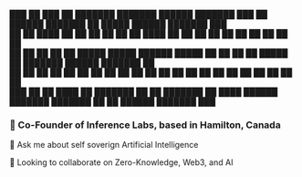 
███     ██ ███    ██ ███████ ███████ ██████  ███████ ███    ██  ██████ ███████     ██       █████  ██████  ███████     ███     
██      ██ ████   ██ ██      ██      ██   ██ ██      ████   ██ ██      ██          ██      ██   ██ ██   ██ ██           ██     
██      ██ ██ ██  ██ █████   █████   ██████  █████   ██ ██  ██ ██      █████       ██      ███████ ██████  ███████      ██     
██      ██ ██  ██ ██ ██      ██      ██   ██ ██      ██  ██ ██ ██      ██          ██      ██   ██ ██   ██      ██      ██     
███     ██ ██   ████ ██      ███████ ██   ██ ███████ ██   ████  ██████ ███████     ███████ ██   ██ ██████  ███████     ███     
                                                                                                                               
                                                                                                                               

                                                                                                          
### 🧪 Co-Founder of Inference Labs, based in Hamilton, Canada

💬 Ask me about self soverign Artificial Intelligence

🌱 Looking to collaborate on Zero-Knowledge, Web3, and AI

<!--
**sudo-ron/sudo-ron** is a ✨ _special_ ✨ repository because its `README.md` (this file) appears on your GitHub profile.

Here are some ideas to get you started:

- 🔭 I’m currently working on ...
- 🌱 I’m currently learning ...
- 👯 I’m looking to collaborate on ...
- 🤔 I’m looking for help with ...
- 💬 Ask me about ...
- 📫 How to reach me: ...
- 😄 Pronouns: ...
- ⚡ Fun fact: ...
-->
